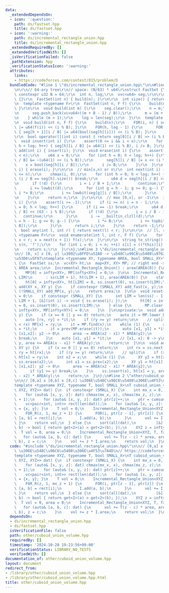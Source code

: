 ```yaml
---
data:
  _extendedDependsOn:
  - icon: ':question:'
    path: ds/fastset.hpp
    title: ds/fastset.hpp
  - icon: ':warning:'
    path: ds/incremental_rectangle_union.hpp
    title: ds/incremental_rectangle_union.hpp
  _extendedRequiredBy: []
  _extendedVerifiedWith: []
  _isVerificationFailed: false
  _pathExtension: hpp
  _verificationStatusIcon: ':warning:'
  attributes:
    links:
    - https://codeforces.com/contest/815/problem/D
  bundledCode: "#line 1 \"ds/incremental_rectangle_union.hpp\"\n\n#line 2 \"ds/fastset.hpp\"\
    \n\r\n// 64-ary tree\r\n// space: (N/63) * u64\r\nstruct FastSet {\r\n  static\
    \ constexpr u32 B = 64;\r\n  int n, log;\r\n  vvc<u64> seg;\r\n\r\n  FastSet()\
    \ {}\r\n  FastSet(int n) { build(n); }\r\n\r\n  int size() { return n; }\r\n\r\
    \n  template <typename F>\r\n  FastSet(int n, F f) {\r\n    build(n, f);\r\n \
    \ }\r\n\r\n  void build(int m) {\r\n    seg.clear();\r\n    n = m;\r\n    do {\r\
    \n      seg.push_back(vc<u64>((m + B - 1) / B));\r\n      m = (m + B - 1) / B;\r\
    \n    } while (m > 1);\r\n    log = len(seg);\r\n  }\r\n  template <typename F>\r\
    \n  void build(int n, F f) {\r\n    build(n);\r\n    FOR(i, n) { seg[0][i / B]\
    \ |= u64(f(i)) << (i % B); }\r\n    FOR(h, log - 1) {\r\n      FOR(i, len(seg[h]))\
    \ { seg[h + 1][i / B] |= u64(bool(seg[h][i])) << (i % B); }\r\n    }\r\n  }\r\n\
    \r\n  bool operator[](int i) const { return seg[0][i / B] >> (i % B) & 1; }\r\n\
    \  void insert(int i) {\r\n    assert(0 <= i && i < n);\r\n    for (int h = 0;\
    \ h < log; h++) { seg[h][i / B] |= u64(1) << (i % B), i /= B; }\r\n  }\r\n  void\
    \ add(int i) { insert(i); }\r\n  void erase(int i) {\r\n    assert(0 <= i && i\
    \ < n);\r\n    u64 x = 0;\r\n    for (int h = 0; h < log; h++) {\r\n      seg[h][i\
    \ / B] &= ~(u64(1) << (i % B));\r\n      seg[h][i / B] |= x << (i % B);\r\n  \
    \    x = bool(seg[h][i / B]);\r\n      i /= B;\r\n    }\r\n  }\r\n  void remove(int\
    \ i) { erase(i); }\r\n\r\n  // min[x,n) or n\r\n  int next(int i) {\r\n    assert(i\
    \ <= n);\r\n    chmax(i, 0);\r\n    for (int h = 0; h < log; h++) {\r\n      if\
    \ (i / B == seg[h].size()) break;\r\n      u64 d = seg[h][i / B] >> (i % B);\r\
    \n      if (!d) {\r\n        i = i / B + 1;\r\n        continue;\r\n      }\r\n\
    \      i += lowbit(d);\r\n      for (int g = h - 1; g >= 0; g--) {\r\n       \
    \ i *= B;\r\n        i += lowbit(seg[g][i / B]);\r\n      }\r\n      return i;\r\
    \n    }\r\n    return n;\r\n  }\r\n\r\n  // max [0,x], or -1\r\n  int prev(int\
    \ i) {\r\n    assert(i >= -1);\r\n    if (i >= n) i = n - 1;\r\n    for (int h\
    \ = 0; h < log; h++) {\r\n      if (i == -1) break;\r\n      u64 d = seg[h][i\
    \ / B] << (63 - i % B);\r\n      if (!d) {\r\n        i = i / B - 1;\r\n     \
    \   continue;\r\n      }\r\n      i -= __builtin_clzll(d);\r\n      for (int g\
    \ = h - 1; g >= 0; g--) {\r\n        i *= B;\r\n        i += topbit(seg[g][i /\
    \ B]);\r\n      }\r\n      return i;\r\n    }\r\n    return -1;\r\n  }\r\n\r\n\
    \  bool any(int l, int r) { return next(l) < r; }\r\n\r\n  // [l, r)\r\n  template\
    \ <typename F>\r\n  void enumerate(int l, int r, F f) {\r\n    for (int x = next(l);\
    \ x < r; x = next(x + 1)) f(x);\r\n  }\r\n\r\n  string to_string() {\r\n    string\
    \ s(n, '?');\r\n    for (int i = 0; i < n; ++i) s[i] = ((*this)[i] ? '1' : '0');\r\
    \n    return s;\r\n  }\r\n};\n#line 3 \"ds/incremental_rectangle_union.hpp\"\n\
    \n// [0, x] x [0, y] \u3092\u8FFD\u52A0 -> \u548C\u96C6\u5408\u9762\u7A4D\u3092\
    \u53D6\u5F97\ntemplate <typename XY, typename AREA, bool SMALL_XY>\nstruct Incremental_Rectangle_Union\
    \ {\n  FastSet ss;\n  vc<XY> ht;\n  map<XY, XY> MP; // right end -> height\n \
    \ AREA area;\n\n  Incremental_Rectangle_Union() : area(AREA(0)) {\n    static_assert(!SMALL_XY);\n\
    \    MP[0] = infty<XY>, MP[infty<XY>] = 0;\n  }\n\n  Incremental_Rectangle_Union(int\
    \ LIM)\n      : ss(LIM + 1), ht(LIM + 1), area(AREA(0)) {\n    static_assert(SMALL_XY);\n\
    \    ht[0] = infty<XY>, ht[LIM] = 0, ss.insert(0), ss.insert(LIM);\n  }\n\n  AREA\
    \ add(XY x, XY y) {\n    if constexpr (SMALL_XY) add_fast(x, y);\n    if constexpr\
    \ (!SMALL_XY) add_MP(x, y);\n    return area;\n  }\n\n  void reset() {\n    area\
    \ = 0;\n    if constexpr (SMALL_XY) {\n      int LIM = len(ss) - 1;\n      ss.enumerate(0,\
    \ LIM + 1, [&](int i) -> void { ss.erase(i); });\n      ht[0] = infty<XY>, ht[LIM]\
    \ = 0, ss.insert(0), ss.insert(LIM);\n    } else {\n      MP.clear(), MP[0] =\
    \ infty<XY>, MP[infty<XY>] = 0;\n    }\n  }\n\nprivate:\n  void add_MP(XY x, XY\
    \ y) {\n    if (x == 0 || y == 0) return;\n    auto it = MP.lower_bound(x);\n\
    \    auto [rx, ry] = *it;\n    if (ry >= y) return;\n\n    // split\n    if (x\
    \ < rx) MP[x] = ry;\n    it = MP.find(x);\n    while (1) {\n      auto [x2, y2]\
    \ = *it;\n      it = prev(MP.erase(it));\n      auto [x1, y1] = *it;\n      //\
    \ [x1,x2]: y2 -> 0\n      area -= AREA(x2 - x1) * AREA(y2);\n      if (y1 >= y)\
    \ break;\n    }\n    auto [x1, y1] = *it;\n    // [x1, x]: 0 -> y\n    MP[x] =\
    \ y, area += AREA(x - x1) * AREA(y);\n    return;\n  }\n\n  void add_fast(XY x,\
    \ XY y) {\n    if (x == 0 || y == 0) return;\n    int rx = ss.next(x);\n    int\
    \ ry = ht[rx];\n    if (ry >= y) return;\n\n    // split\n    if (x < rx) ss.insert(x),\
    \ ht[x] = ry;\n    int x2 = x;\n    while (1) {\n      XY y2 = ht[x2];\n     \
    \ ss.erase(x2);\n      int x1 = ss.prev(x2);\n      XY y1 = ht[x1];\n      //\
    \ [x1,x2]: y2 -> 0\n      area -= AREA(x2 - x1) * AREA(y2);\n      x2 = x1;\n\
    \      if (y1 >= y) break;\n    }\n    ss.insert(x), ht[x] = y, area += AREA(x\
    \ - x2) * AREA(y);\n    return;\n  }\n};\n#line 2 \"other/cuboid_union_volume.hpp\"\
    \n\n// [0,a] x [0,b] x [0,c] \u306E\u548C\u96C6\u5408\u306E\u4F53\u7A4D\n// https://codeforces.com/contest/815/problem/D\n\
    template <typename XYZ, typename T, bool SMALL_X>\nT cuboid_union_volume(vc<tuple<XYZ,\
    \ XYZ, XYZ>> dat) {\n  if constexpr (SMALL_X) {\n    int mx_x = 0, mx_z = 0;\n\
    \    for (auto& [x, y, z]: dat) chmax(mx_x, x), chmax(mx_z, z);\n    vc<int> ptr(mx_z\
    \ + 1);\n    for (auto& [x, y, z]: dat) ptr[z]++;\n    ptr = cumsum<int>(ptr);\n\
    \    vc<pair<int, int>> rect(len(dat));\n    for (auto& [x, y, z]: dat) { rect[ptr[z]++]\
    \ = {x, y}; }\n    T vol = 0;\n    Incremental_Rectangle_Union<XYZ, T, true> I(mx_x);\n\
    \    FOR_R(z, 1, mx_z + 1) {\n      FOR(i, ptr[z - 1], ptr[z]) {\n        auto\
    \ [a, b] = rect[i];\n        I.add(a, b);\n      }\n      vol += I.area;\n   \
    \ }\n    return vol;\n  } else {\n    sort(all(dat),\n         [&](auto& a, auto&\
    \ b) -> bool { return get<2>(a) > get<2>(b); });\n    XYZ z = infty<XYZ>;\n  \
    \  T vol = 0, area = 0;\n    Incremental_Rectangle_Union<XYZ, T, false> I;\n \
    \   for (auto& [a, b, c]: dat) {\n      vol += T(z - c) * area, area = I.add(a,\
    \ b), z = c;\n    }\n    vol += z * I.area;\n    return vol;\n  }\n}\n"
  code: "#include \"ds/incremental_rectangle_union.hpp\"\n\n// [0,a] x [0,b] x [0,c]\
    \ \u306E\u548C\u96C6\u5408\u306E\u4F53\u7A4D\n// https://codeforces.com/contest/815/problem/D\n\
    template <typename XYZ, typename T, bool SMALL_X>\nT cuboid_union_volume(vc<tuple<XYZ,\
    \ XYZ, XYZ>> dat) {\n  if constexpr (SMALL_X) {\n    int mx_x = 0, mx_z = 0;\n\
    \    for (auto& [x, y, z]: dat) chmax(mx_x, x), chmax(mx_z, z);\n    vc<int> ptr(mx_z\
    \ + 1);\n    for (auto& [x, y, z]: dat) ptr[z]++;\n    ptr = cumsum<int>(ptr);\n\
    \    vc<pair<int, int>> rect(len(dat));\n    for (auto& [x, y, z]: dat) { rect[ptr[z]++]\
    \ = {x, y}; }\n    T vol = 0;\n    Incremental_Rectangle_Union<XYZ, T, true> I(mx_x);\n\
    \    FOR_R(z, 1, mx_z + 1) {\n      FOR(i, ptr[z - 1], ptr[z]) {\n        auto\
    \ [a, b] = rect[i];\n        I.add(a, b);\n      }\n      vol += I.area;\n   \
    \ }\n    return vol;\n  } else {\n    sort(all(dat),\n         [&](auto& a, auto&\
    \ b) -> bool { return get<2>(a) > get<2>(b); });\n    XYZ z = infty<XYZ>;\n  \
    \  T vol = 0, area = 0;\n    Incremental_Rectangle_Union<XYZ, T, false> I;\n \
    \   for (auto& [a, b, c]: dat) {\n      vol += T(z - c) * area, area = I.add(a,\
    \ b), z = c;\n    }\n    vol += z * I.area;\n    return vol;\n  }\n}\n"
  dependsOn:
  - ds/incremental_rectangle_union.hpp
  - ds/fastset.hpp
  isVerificationFile: false
  path: other/cuboid_union_volume.hpp
  requiredBy: []
  timestamp: '2024-10-28 19:23:56+09:00'
  verificationStatus: LIBRARY_NO_TESTS
  verifiedWith: []
documentation_of: other/cuboid_union_volume.hpp
layout: document
redirect_from:
- /library/other/cuboid_union_volume.hpp
- /library/other/cuboid_union_volume.hpp.html
title: other/cuboid_union_volume.hpp
---
```

